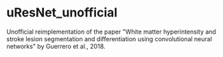 # uResNet_unofficial
Unofficial reimplementation of the paper "White matter hyperintensity and stroke lesion segmentation and differentiation using convolutional neural networks" by Guerrero et al., 2018.
